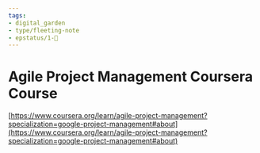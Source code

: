```yaml
---
tags: 
- digital_garden
- type/fleeting-note
- epstatus/1-🌱
---
```




# Agile Project Management Coursera Course
[https://www.coursera.org/learn/agile-project-management?specialization=google-project-management#about](https://www.coursera.org/learn/agile-project-management?specialization=google-project-management#about)
